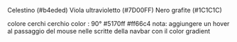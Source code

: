 Celestino (#b4eded)
Viola ultravioletto (#7D00FF)
Nero grafite (#1C1C1C)



colore cerchi
cerchio color : 90° #5170ff #ff66c4
nota: aggiungere un hover al passaggio del mouse nelle scritte della navbar con il color gradient
